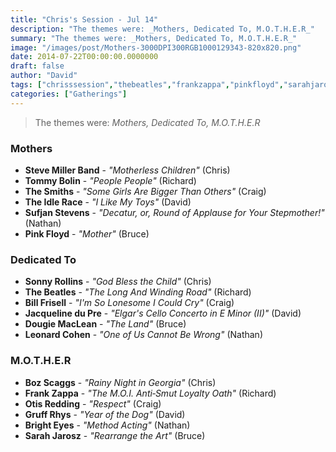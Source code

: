 ```yaml
---
title: "Chris's Session - Jul 14"
description: "The themes were: _Mothers, Dedicated To, M.O.T.H.E.R_"
summary: "The themes were: _Mothers, Dedicated To, M.O.T.H.E.R_"
image: "/images/post/Mothers-3000DPI300RGB1000129343-820x820.png"
date: 2014-07-22T00:00:00.0000000
draft: false
author: "David"
tags: ["chrisssession","thebeatles","frankzappa","pinkfloyd","sarahjarosz","leonardcohen","thesmiths","bozscaggs","gruffrhys","brighteyes","billfrisell","conoroberst","tommybolin","otisredding","sufjanstevens","dougiemaclean","stevemillerband","theidlerace","sonnyrollins","jacquelinedupre"]
categories: ["Gatherings"]
---
```

> The themes were: _Mothers, Dedicated To, M.O.T.H.E.R_
### Mothers
- **Steve Miller Band** - _"Motherless Children"_ (Chris)
- **Tommy Bolin** - _"People People"_ (Richard)
- **The Smiths** - _"Some Girls Are Bigger Than Others"_ (Craig)
- **The Idle Race** - _"I Like My Toys"_ (David)
- **Sufjan Stevens** - _"Decatur, or, Round of Applause for Your Stepmother!"_ (Nathan)
- **Pink Floyd** - _"Mother"_ (Bruce)
### Dedicated To
- **Sonny Rollins** - _"God Bless the Child"_ (Chris)
- **The Beatles** - _"The Long And Winding Road"_ (Richard)
- **Bill Frisell** - _"I'm So Lonesome I Could Cry"_ (Craig)
- **Jacqueline du Pre** - _"Elgar's Cello Concerto in E Minor (II)"_ (David)
- **Dougie MacLean** - _"The Land"_ (Bruce)
- **Leonard Cohen** - _"One of Us Cannot Be Wrong"_ (Nathan)
### M.O.T.H.E.R
- **Boz Scaggs** - _"Rainy Night in Georgia"_ (Chris)
- **Frank Zappa** - _"The M.O.I. Anti‐Smut Loyalty Oath"_ (Richard)
- **Otis Redding** - _"Respect"_ (Craig)
- **Gruff Rhys** - _"Year of the Dog"_ (David)
- **Bright Eyes** - _"Method Acting"_ (Nathan)
- **Sarah Jarosz** - _"Rearrange the Art"_ (Bruce)
